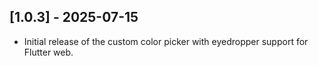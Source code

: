 ## [1.0.3] - 2025-07-15

- Initial release of the custom color picker with eyedropper support for Flutter web.
